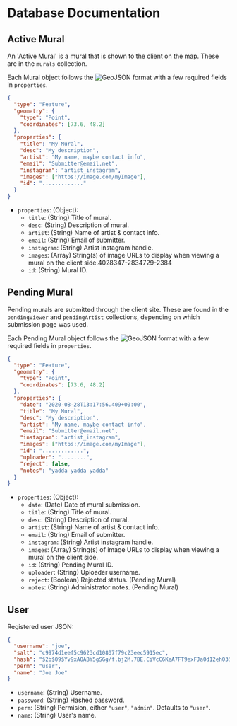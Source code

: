 # Database Documentation

## Active Mural

An 'Active Mural' is a mural that is shown to the client on the map.  These are in the `murals` collection.

Each Mural object follows the ![GeoJSON format](https://geojson.org/) with a few required fields in `properties`.

```json
{
  "type": "Feature",
  "geometry": {
    "type": "Point",
    "coordinates": [73.6, 48.2]
  },
  "properties": {
    "title": "My Mural",
    "desc": "My description",
    "artist": "My name, maybe contact info",
    "email": "Submitter@email.net",
    "instagram": "artist_instagram",
    "images": ["https://image.com/myImage"],
    "id": "............."
  }
}
```

* `properties`: (Object):
  * `title`: (String) Title of mural.
  * `desc`: (String) Description of mural.
  * `artist`: (String) Name of artist & contact info.
  * `email`: (String) Email of submitter.
  * `instagram`: (String) Artist instagram handle. 
  * `images`: (Array) String(s) of image URLs to display when viewing a mural on the client side.4028347-2834729-2384
  * `id`: (String) Mural ID.

## Pending Mural

Pending murals are submitted through the client site. These are found in the `pendingViewer` and `pendingArtist` collections, depending on which submission page was used.

Each Pending Mural object follows the ![GeoJSON format](https://geojson.org/) with a few required fields in `properties`.

```json
{
  "type": "Feature",
  "geometry": {
    "type": "Point",
    "coordinates": [73.6, 48.2]
  },
  "properties": {
    "date": "2020-08-28T13:17:56.409+00:00",
    "title": "My Mural",
    "desc": "My description",
    "artist": "My name, maybe contact info",
    "email": "Submitter@email.net",
    "instagram": "artist_instagram",
    "images": ["https://image.com/myImage"],
    "id": ".............",
    "uploader": "........",
    "reject": false,
    "notes": "yadda yadda yadda"
  }
}
```

* `properties`: (Object):
  * `date`: (Date) Date of mural submission.
  * `title`: (String) Title of mural.
  * `desc`: (String) Description of mural.
  * `artist`: (String) Name of artist & contact info.
  * `email`: (String) Email of submitter.
  * `instagram`: (String) Artist instagram handle. 
  * `images`: (Array) String(s) of image URLs to display when viewing a mural on the client side.
  * `id`: (String) Pending Mural ID.
  * `uploader`: (String) Uploader username.
  * `reject`: (Boolean) Rejected status. (Pending Mural)
  * `notes`: (String) Administrator notes. (Pending Mural)

## User

Registered user JSON:

```json
{
  "username": "joe",
  "salt": "c9974d1eef5c9623cd10807f79c23eec5915ec",
  "hash": "$2b$09$Yv9xAOABY5gSGg/f.bj2M.7BE.CiVcC6KeA7FT9exFJa0d12eh03S",
  "perm": "user",
  "name": "Joe Joe"
}
```

* `username`: (String) Username.
* `password`: (String) Hashed password.
* `perm`: (String) Permision, either `"user"`, `"admin"`. Defaults to `"user"`.
* `name`: (String) User's name.